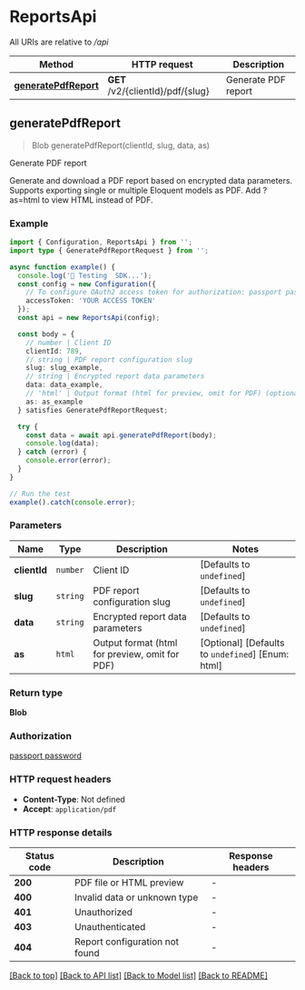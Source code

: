 # ReportsApi

All URIs are relative to _/api_

| Method                                                   | HTTP request                      | Description         |
| -------------------------------------------------------- | --------------------------------- | ------------------- |
| [**generatePdfReport**](ReportsApi.md#generatepdfreport) | **GET** /v2/{clientId}/pdf/{slug} | Generate PDF report |

## generatePdfReport

> Blob generatePdfReport(clientId, slug, data, as)

Generate PDF report

Generate and download a PDF report based on encrypted data parameters. Supports exporting single or multiple Eloquent models as PDF. Add ?as&#x3D;html to view HTML instead of PDF.

### Example

```ts
import { Configuration, ReportsApi } from '';
import type { GeneratePdfReportRequest } from '';

async function example() {
  console.log('🚀 Testing  SDK...');
  const config = new Configuration({
    // To configure OAuth2 access token for authorization: passport password
    accessToken: 'YOUR ACCESS TOKEN'
  });
  const api = new ReportsApi(config);

  const body = {
    // number | Client ID
    clientId: 789,
    // string | PDF report configuration slug
    slug: slug_example,
    // string | Encrypted report data parameters
    data: data_example,
    // 'html' | Output format (html for preview, omit for PDF) (optional)
    as: as_example
  } satisfies GeneratePdfReportRequest;

  try {
    const data = await api.generatePdfReport(body);
    console.log(data);
  } catch (error) {
    console.error(error);
  }
}

// Run the test
example().catch(console.error);
```

### Parameters

| Name         | Type     | Description                                    | Notes                                             |
| ------------ | -------- | ---------------------------------------------- | ------------------------------------------------- |
| **clientId** | `number` | Client ID                                      | [Defaults to `undefined`]                         |
| **slug**     | `string` | PDF report configuration slug                  | [Defaults to `undefined`]                         |
| **data**     | `string` | Encrypted report data parameters               | [Defaults to `undefined`]                         |
| **as**       | `html`   | Output format (html for preview, omit for PDF) | [Optional] [Defaults to `undefined`] [Enum: html] |

### Return type

**Blob**

### Authorization

[passport password](../README.md#passport-password)

### HTTP request headers

- **Content-Type**: Not defined
- **Accept**: `application/pdf`

### HTTP response details

| Status code | Description                    | Response headers |
| ----------- | ------------------------------ | ---------------- |
| **200**     | PDF file or HTML preview       | -                |
| **400**     | Invalid data or unknown type   | -                |
| **401**     | Unauthorized                   | -                |
| **403**     | Unauthenticated                | -                |
| **404**     | Report configuration not found | -                |

[[Back to top]](#) [[Back to API list]](../README.md#api-endpoints) [[Back to Model list]](../README.md#models) [[Back to README]](../README.md)
